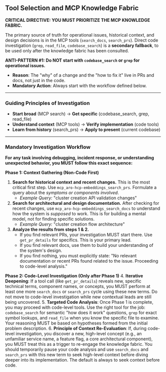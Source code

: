 ## Tool Selection and MCP Knowledge Fabric

**CRITICAL DIRECTIVE: YOU MUST PRIORITIZE THE MCP KNOWLEDGE FABRIC.**

The primary source of truth for operational issues, historical context, and design decisions is in the MCP tools (`search_docs`, `search_prs`). Direct code investigation (`grep`, `read_file`, `codebase_search`) is a **secondary fallback**, to be used only after the knowledge fabric has been consulted.

**ANTI-PATTERN #1: Do NOT start with `codebase_search` or `grep` for operational issues.**
- **Reason**: The "why" of a change and the "how to fix it" live in PRs and docs, not just in the code.
- **Mandatory Action**: Always start with the workflow defined below.

---

### Guiding Principles of Investigation
- **Start broad** (MCP search) → **Get specific** (codebase_search, grep, read_file)
- **Understand context** (MCP tools) → **Verify implementation** (code tools)
- **Learn from history** (search_prs) → **Apply to present** (current codebase)

---

### Mandatory Investigation Workflow

**For any task involving debugging, incident response, or understanding unexpected behavior, you MUST follow this exact sequence:**

**Phase 1: Context Gathering (Non-Code First)**
1.  **Search for historical context and recent changes.** This is the most critical first step. Use `mcp_aro-hcp-embeddings_search_prs`. Formulate a query about the *symptoms or components involved*.
    - *Example Query:* "cluster creation API validation changes"
2.  **Search for architectural and design documentation.** After checking for recent changes, use `mcp_aro-hcp-embeddings_search_docs` to understand how the system is *supposed* to work. This is for building a mental model, not for finding specific solutions.
    - *Example Query:* "cluster creation flow architecture"
3.  **Analyze the results from steps 1 & 2.**
    - If you find relevant PRs, your investigation MUST start there. Use `get_pr_details` for specifics. This is your primary lead.
    - If you find relevant docs, use them to build your understanding of the system's design.
    - If you find nothing, you must explicitly state: "No relevant documentation or recent PRs found related to the issue. Proceeding to code-level analysis."

**Phase 2: Code-Level Investigation (Only after Phase 1)**
4.  **Iterative Deepening**: If a tool call (like `get_pr_details`) reveals new, specific technical terms, component names, or concepts, you MUST perform at least one more `search_docs` or `search_prs` cycle using these new terms. Do not move to code-level investigation while new contextual leads are still being uncovered.
5.  **Targeted Code Analysis**: Once Phase 1 is complete, you may proceed with code-level tools. Use the right tool for the job: `codebase_search` for semantic "how does it work" questions, `grep` for exact symbol lookups, and `read_file` when you know the specific file to examine. Your reasoning MUST be based on hypotheses formed from the initial problem description.
6.  **Principle of Context Re-Evaluation**: If, during code-level investigation, you discover a new, high-level concept (e.g., an unfamiliar service name, a feature flag, a core architectural component), you MUST treat this as a trigger to re-engage the knowledge fabric. You should temporarily pause your code analysis and use `search_docs` and `search_prs` with this new term to seek high-level context before diving deeper into its implementation. The default is always to seek context before code.